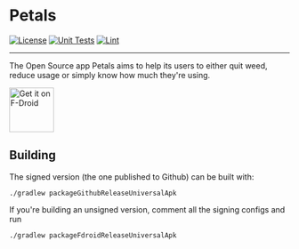 # Petals

[![License](https://img.shields.io/github/license/LeoColman/Petals)](https://github.com/LeoColman/Petals/blob/main/LICENSE)
[![Unit Tests](https://github.com/LeoColman/Petals/actions/workflows/unit-tests.yml/badge.svg)](https://github.com/LeoColman/Petals/actions/workflows/unit-tests.yml)
[![Lint](https://github.com/LeoColman/Petals/actions/workflows/lint.yml/badge.svg)](https://github.com/LeoColman/Petals/actions/workflows/lint.yml)

------

 The Open Source app Petals aims to help its users to either quit weed, reduce usage or simply know how much they're using. 
 
 [<img src="https://fdroid.gitlab.io/artwork/badge/get-it-on.png"
     alt="Get it on F-Droid"
     height="80">](https://f-droid.org/packages/br.com.colman.petals/)

## Building

The signed version (the one published to Github) can be built with:
```
./gradlew packageGithubReleaseUniversalApk
```

If you're building an unsigned version, comment all the signing configs and run
```
./gradlew packageFdroidReleaseUniversalApk
```
